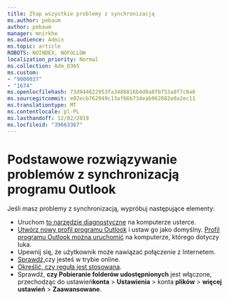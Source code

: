 ```yaml
---
title: Złap wszystkie problemy z synchronizacją
ms.author: pebaum
author: pebaum
manager: mnirkhe
ms.audience: Admin
ms.topic: article
ROBOTS: NOINDEX, NOFOLLOW
localization_priority: Normal
ms.collection: Adm_O365
ms.custom:
- "9000037"
- "1674"
ms.openlocfilehash: 73d944622953fa3486816b4d8a8fbf53a8f7c0a6
ms.sourcegitcommit: e02ecb762949c13af66b734eab962882e0a2ec11
ms.translationtype: MT
ms.contentlocale: pl-PL
ms.lasthandoff: 12/02/2019
ms.locfileid: "39663367"
---
```

# <a name="basic-outlook-sync-troubleshooting"></a>Podstawowe rozwiązywanie problemów z synchronizacją programu Outlook

Jeśli masz problemy z synchronizacją, wypróbuj następujące elementy:

- Uruchom [to narzędzie diagnostyczne](https://aka.ms/sara-outlooksendreceive) na komputerze usterce.
- [Utwórz nowy profil programu Outlook](https://support.office.com/article/f544c1ba-3352-4b3b-be0b-8d42a540459d) i ustaw go jako domyślny. [Profil programu Outlook można uruchomić](https://aka.ms/SaRA-OutlookSetupProfile) na komputerze, którego dotyczy luka.
- Upewnij się, że użytkownik może nawiązać połączenie z Internetem. 
- [Sprawdź,](https://support.office.com/article/2460e4a8-16c7-47fc-b204-b1549275aac9)czy jesteś w trybie online.
- [Określić, czy reguła jest stosowana](https://support.office.com/article/C24F5DEA-9465-4DF4-AD17-A50704D66C59).
- Sprawdź, **czy Pobieranie folderów udostępnionych** jest włączone, przechodząc do ustawień**konta** > **Ustawienia** > konta **plików** > **więcej ustawień** > **Zaawansowane**.